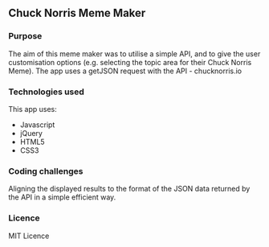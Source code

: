 ## Chuck Norris Meme Maker

### Purpose

The aim of this meme maker was to utilise a simple API, and to give the user customisation options (e.g. selecting the topic area for their Chuck Norris Meme). The app uses a getJSON request with the API - chucknorris.io

### Technologies used

This app uses:
* Javascript
* jQuery
* HTML5
* CSS3

### Coding challenges

Aligning the displayed results to the format of the JSON data returned by the API in a simple efficient way.

### Licence

MIT Licence

